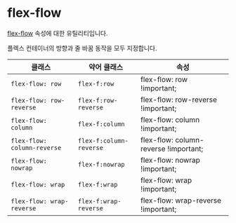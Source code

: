 # flex-flow

[flex-flow](https://developer.mozilla.org/en-US/docs/Web/CSS/flex-flow) 속성에 대한 유틸리티입니다.

플렉스 컨테이너의 방향과 줄 바꿈 동작을 모두 지정합니다.

<table>
  <thead>
    <tr>
      <th scope="col">클래스</th>
      <th scope="col">약어 클래스</th>
      <th scope="col">속성</th>
    </tr>
  </thead>
  <tbody>
  <!-- flex-flow: row -->
<tr>
  <td><code>flex-flow: row</code></td>
  <td><code>flex-f:row</code></td>
  <td><span class="code">flex-flow: row !important;</span></td>
</tr>

<!-- flex-flow: row-reverse -->
<tr>
  <td><code>flex-flow: row-reverse</code></td>
  <td><code>flex-f:row-reverse</code></td>
  <td><span class="code">flex-flow: row-reverse !important;</span></td>
</tr>

<!-- flex-flow: column -->
<tr>
  <td><code>flex-flow: column</code></td>
  <td><code>flex-f:column</code></td>
  <td><span class="code">flex-flow: column !important;</span></td>
</tr>

<!-- flex-flow: column-reverse -->
<tr>
  <td><code>flex-flow: column-reverse</code></td>
  <td><code>flex-f:column-reverse</code></td>
  <td><span class="code">flex-flow: column-reverse !important;</span></td>
</tr>

<!-- flex-flow: nowrap -->
<tr>
  <td><code>flex-flow: nowrap</code></td>
  <td><code>flex-f:nowrap</code></td>
  <td><span class="code">flex-flow: nowrap !important;</span></td>
</tr>

<!-- flex-flow: wrap -->
<tr>
  <td><code>flex-flow: wrap</code></td>
  <td><code>flex-f:wrap</code></td>
  <td><span class="code">flex-flow: wrap !important;</span></td>
</tr>

<!-- flex-flow: wrap-reverse -->
<tr>
  <td><code>flex-flow: wrap-reverse</code></td>
  <td><code>flex-f:wrap-reverse</code></td>
  <td><span class="code">flex-flow: wrap-reverse !important;</span></td>
</tr>

  </tbody>

</table>
